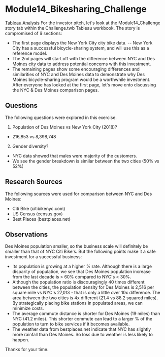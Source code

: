 # Module14_Bikesharing_Challenge
[Tableau Analysis](https://public.tableau.com/profile/dustin2495#!/vizhome/Challenge_15865917101600/Module14_Challenge?publish=yes)
For the investor pitch, let's look at the Module14_Challenge story tab within the Challenge.twb Tableau workbook. 
The story is compromised of 6 sections: 
 - The first page displays the New York City city bike data.
 -- New York City has a successful bicycle-sharing system, and will use this as a reference model. 
 - The 2nd pages will start off with the difference between NYC and Des Moines city data to address potential concerns with this investment.
 - The remaining pages show some encouraging differences and similarities of NYC and Des Moines data to demonstrate why Des Moines bicycle-sharing program would be a worthwhile investment. 
After everyone has looked at the first page, let's move onto discussing the NYC & Des Moines comparison pages.
## Questions
The following questions were explored in this exercise.
1. Population of Des Moines vs New York City (2018)?
- 216,853 vs 8,398,748

2. Gender diversity?
- NYC data showed that males were majority of the customers.
- We see the gender breakdown is similar between the two cities (50% vs 52%)

## Research Sources
The following sources were used for comparison between NYC and Des Moines:
- Citi Bike (citibikenyc.com)
- US Census (census.gov)
- Best Places (bestplaces.net)

## Observations
Des Moines population smaller, so the business scale will definitely be smaller than that of NYC Citi Bike's. But the following points make it a safe investment for a successful business:
 - Its population is growing at a higher % rate. Although there is a large disparity of population, we see that Des Moines population increase from the last decade is > 60% compared to NYC's < 30%. 
 - Although the population ratio is discouragingly 40 times different between the cities, the population density for Des Moines is 2,516 per square mile vs NYC's 27,013 - that is only a little over 10x difference. The area between the two cities is 4x different (21.4	vs 88.2 squared miles). By strategically placing bike stations in populated areas, we can minimize costs.
 - The average commute distance is shorter for Des Moines (19 miles) than NYC (41.2 miles). This shorter commute can lead to a larger % of the population to turn to bike services if it becomes available.
 - The weather data from bestplaces.net indicate that NYC has slightly more rainfall than Des Moines. So loss due to weather is less likely to happen.  
 
Thanks for your time.

